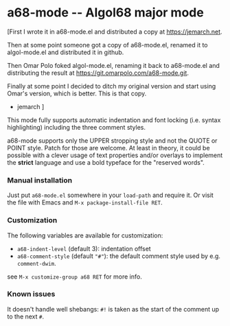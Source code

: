 # a68-mode -- Algol68 major mode

[First I wrote it in a68-mode.el and distributed a copy at
 https://jemarch.net.

 Then at some point someone got a copy of a68-mode.el, renamed it to
 algol-mode.el and distributed it in github.

 Then Omar Polo foked algol-mode.el, renaming it back to a68-mode.el
 and distributing the result at https://git.omarpolo.com/a68-mode.git.

 Finally at some point I decided to ditch my original version and start
 using Omar's version, which is better.  This is that copy.
 - jemarch ]

This mode fully supports automatic indentation and font locking
(i.e. syntax highlighting) including the three comment styles.

a68-mode supports only the UPPER stropping style and not the QUOTE or
POINT style.  Patch for those are welcome.  At least in theory, it
could be possible with a clever usage of text properties and/or
overlays to implement the **strict** language and use a bold typeface
for the "reserved words".


### Manual installation

Just put `a68-mode.el` somewhere in your `load-path` and require it.
Or visit the file with Emacs and `M-x package-install-file RET`.


### Customization

The following variables are available for customization:

 * `a68-indent-level` (default 3): indentation offset
 * `a68-comment-style` (default `"#"`): the default comment style used
   by e.g. `comment-dwim`.

see `M-x customize-group a68 RET` for more info.


### Known issues

It doesn't handle well shebangs: `#!` is taken as the start of the
comment up to the next `#`.
